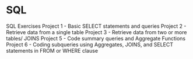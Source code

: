# SQL
SQL Exercises
Project 1 - Basic SELECT statements and queries
Project 2 - Retrieve data from a single table
Project 3 - Retrieve data from two or more tables/ JOINS
Project 5 - Code summary queries and Aggregate Functions
Project 6 - Coding subqueries using Aggregates, JOINS, and SELECT statements in FROM or WHERE clause
